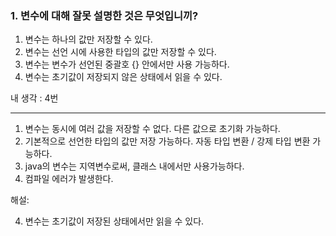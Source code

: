 ### 1. 변수에 대해 잘못 설명한 것은 무엇입니끼?
   1. 변수는 하나의 값만 저장할 수 있다.
   2. 변수는 선언 시에 사용한 타입의 값만 저장할 수 있다.
   3. 변수는 변수가 선언된 중괄호 {} 안에서만 사용 가능하다.
   4. 변수는 초기값이 저장되지 않은 상태에서 읽을 수 있다.

내 생각 : 4번

---
1. 변수는 동시에 여러 값을 저장할 수 없다. 다른 값으로 초기화 가능하다.
2. 기본적으로 선언한 타입의 값만 저장 가능하다. 자동 타입 변환 / 강제 타입 변환 가능하다.
3. java의 변수는 지역변수로써, 클래스 내에서만 사용가능하다.
4. 컴파일 에러갸 발생한다.

해설:

4. 변수는 초기값이 저장된 상태에서만 읽을 수 있다.
